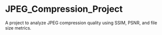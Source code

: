# JPEG_Compression_Project
A project to analyze JPEG compression quality using SSIM, PSNR, and file size metrics.
